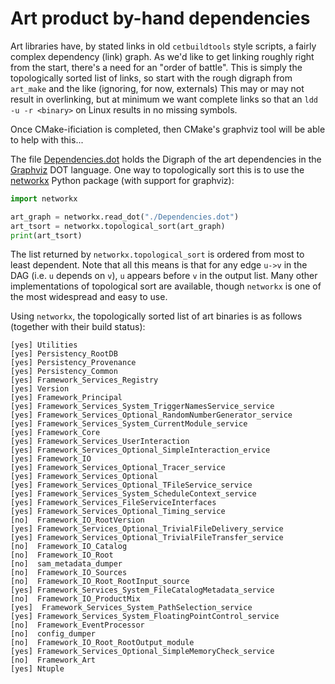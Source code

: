 Art product by-hand dependencies
================================
Art libraries have, by stated links in old `cetbuildtools` style scripts,
a fairly complex dependency (link) graph. As we'd like to get linking
roughly right from the start, there's a need for an "order of battle".
This is simply the topologically sorted list of links, so start with the
rough digraph from `art_make` and the like (ignoring, for now, externals)
This may or may not result in overlinking, but at minimum we want complete
links so that an `ldd -u -r <binary>` on Linux results in no missing symbols.

Once CMake-ificiation is completed, then CMake's graphviz tool will be
able to help with this...

The file [Dependencies.dot](Dependencies.dot) holds the Digraph of the
art dependencies in the [Graphviz](http://www.graphviz.org) DOT language.
One way to topologically sort this is to use the [networkx](https://networkx.github.io) Python package (with support for graphviz):

```python
import networkx

art_graph = networkx.read_dot("./Dependencies.dot")
art_tsort = networkx.topological_sort(art_graph)
print(art_tsort)
```

The list returned by `networkx.topological_sort` is ordered
from most to least dependent. Note that all this means is that for
any edge `u->v` in the DAG (i.e. `u` depends on `v`), `u` appears
before `v` in the output list. Many other implementations of topological
sort are available, though `networkx` is one of the most widespread and
easy to use.

Using `networkx`, the topologically sorted list of art binaries is
as follows (together with their build status):

```
[yes] Utilities
[yes] Persistency_RootDB
[yes] Persistency_Provenance
[yes] Persistency_Common
[yes] Framework_Services_Registry
[yes] Version
[yes] Framework_Principal
[yes] Framework_Services_System_TriggerNamesService_service
[yes] Framework_Services_Optional_RandomNumberGenerator_service
[yes] Framework_Services_System_CurrentModule_service
[yes] Framework_Core
[yes] Framework_Services_UserInteraction
[yes] Framework_Services_Optional_SimpleInteraction_ervice
[yes] Framework_IO
[yes] Framework_Services_Optional_Tracer_service
[yes] Framework_Services_Optional
[yes] Framework_Services_Optional_TFileService_service
[yes] Framework_Services_System_ScheduleContext_service
[yes] Framework_Services_FileServiceInterfaces
[yes] Framework_Services_Optional_Timing_service
[no]  Framework_IO_RootVersion
[yes] Framework_Services_Optional_TrivialFileDelivery_service
[yes] Framework_Services_Optional_TrivialFileTransfer_service
[no]  Framework_IO_Catalog
[no]  Framework_IO_Root
[no]  sam_metadata_dumper
[no]  Framework_IO_Sources
[no]  Framework_IO_Root_RootInput_source
[yes] Framework_Services_System_FileCatalogMetadata_service
[no]  Framework_IO_ProductMix
[yes]  Framework_Services_System_PathSelection_service
[yes] Framework_Services_System_FloatingPointControl_service
[no]  Framework_EventProcessor
[no]  config_dumper
[no]  Framework_IO_Root_RootOutput_module
[yes] Framework_Services_Optional_SimpleMemoryCheck_service
[no]  Framework_Art
[yes] Ntuple
```
